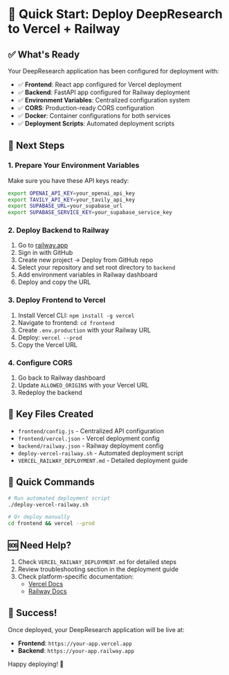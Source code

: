 # 🚀 Quick Start: Deploy DeepResearch to Vercel + Railway

## ✅ What's Ready

Your DeepResearch application has been configured for deployment with:

- ✅ **Frontend**: React app configured for Vercel deployment
- ✅ **Backend**: FastAPI app configured for Railway deployment
- ✅ **Environment Variables**: Centralized configuration system
- ✅ **CORS**: Production-ready CORS configuration
- ✅ **Docker**: Container configurations for both services
- ✅ **Deployment Scripts**: Automated deployment scripts

## 🎯 Next Steps

### 1. Prepare Your Environment Variables

Make sure you have these API keys ready:
```bash
export OPENAI_API_KEY=your_openai_api_key
export TAVILY_API_KEY=your_tavily_api_key
export SUPABASE_URL=your_supabase_url
export SUPABASE_SERVICE_KEY=your_supabase_service_key
```

### 2. Deploy Backend to Railway

1. Go to [railway.app](https://railway.app)
2. Sign in with GitHub
3. Create new project → Deploy from GitHub repo
4. Select your repository and set root directory to `backend`
5. Add environment variables in Railway dashboard
6. Deploy and copy the URL

### 3. Deploy Frontend to Vercel

1. Install Vercel CLI: `npm install -g vercel`
2. Navigate to frontend: `cd frontend`
3. Create `.env.production` with your Railway URL
4. Deploy: `vercel --prod`
5. Copy the Vercel URL

### 4. Configure CORS

1. Go back to Railway dashboard
2. Update `ALLOWED_ORIGINS` with your Vercel URL
3. Redeploy the backend

## 📁 Key Files Created

- `frontend/config.js` - Centralized API configuration
- `frontend/vercel.json` - Vercel deployment config
- `backend/railway.json` - Railway deployment config
- `deploy-vercel-railway.sh` - Automated deployment script
- `VERCEL_RAILWAY_DEPLOYMENT.md` - Detailed deployment guide

## 🔧 Quick Commands

```bash
# Run automated deployment script
./deploy-vercel-railway.sh

# Or deploy manually
cd frontend && vercel --prod
```

## 🆘 Need Help?

1. Check `VERCEL_RAILWAY_DEPLOYMENT.md` for detailed steps
2. Review troubleshooting section in the deployment guide
3. Check platform-specific documentation:
   - [Vercel Docs](https://vercel.com/docs)
   - [Railway Docs](https://docs.railway.app)

## 🎉 Success!

Once deployed, your DeepResearch application will be live at:
- **Frontend**: `https://your-app.vercel.app`
- **Backend**: `https://your-app.railway.app`

Happy deploying! 🚀
